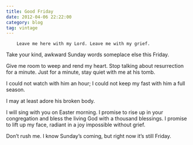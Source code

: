 ```yaml
---
title: Good Friday
date: 2012-04-06 22:22:00
category: blog
tag: vintage
---
```

        Leave me here with my Lord. Leave me with my grief.

Take your kind, awkward Sunday words someplace else this Friday.

Give me room to weep and rend my heart. Stop talking about resurrection for a minute. Just for a minute, stay quiet with me at his tomb.

I could not watch with him an hour; I could not keep my fast with him a full season.

I may at least adore his broken body.

I will sing with you on Easter morning. I promise to rise up in your congregation and bless the living God with a thousand blessings. I promise to lift up my face, radiant in a joy impossible without grief.

Don’t rush me. I know Sunday’s coming, but right now it’s still Friday.